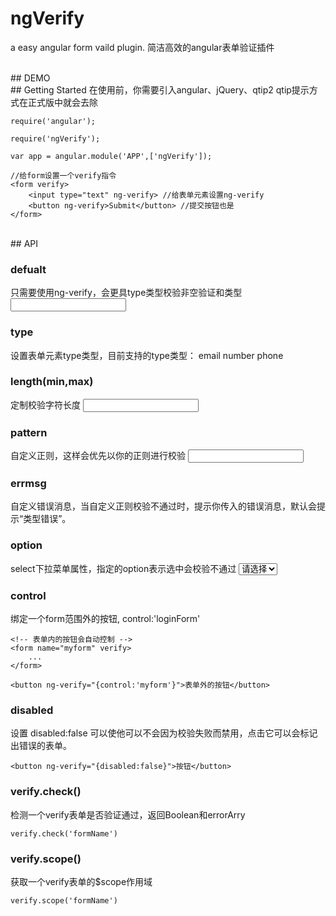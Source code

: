 # ngVerify
a easy angular form vaild plugin.
简洁高效的angular表单验证插件


<br>
## DEMO


<br>
## Getting Started
在使用前，你需要引入angular、jQuery、qtip2
qtip提示方式在正式版中就会去除

	require('angular');
	
	require('ngVerify');
	
	var app = angular.module('APP',['ngVerify']);
	
	//给form设置一个verify指令
	<form verify>
		<input type="text" ng-verify> //给表单元素设置ng-verify
		<button ng-verify>Submit</button> //提交按钮也是
  	</form>


<br> 
## API

### defualt
只需要使用ng-verify，会更具type类型校验非空验证和类型
	<input type="text" ng-verify>

### type
设置表单元素type类型，目前支持的type类型：
email
number
phone


### length(min,max)
定制校验字符长度
	<input type="text" ng-verify="min:3,max:6">

### pattern
自定义正则，这样会优先以你的正则进行校验
	<input type="text" ng-verify="pattern:/a-zA-Z/">

### errmsg
自定义错误消息，当自定义正则校验不通过时，提示你传入的错误消息，默认会提示“类型错误”。


### option
select下拉菜单属性，指定的option表示选中会校验不通过
	<select ng-verify="{option:0}">
    	<option>请选择</option>
    	<option>1</option>
    	<option>2</option>
    	<option>3</option>
    </select>

### control
绑定一个form范围外的按钮, control:'loginForm'

	<!-- 表单内的按钮会自动控制 -->
	<form name="myform" verify>
		...
	</form>
	
	<button ng-verify="{control:'myform'}">表单外的按钮</button>


### disabled
设置 disabled:false 可以使他可以不会因为校验失败而禁用，点击它可以会标记出错误的表单。

	<button ng-verify="{disabled:false}">按钮</button>


### verify.check()
检测一个verify表单是否验证通过，返回Boolean和errorArry

	verify.check('formName')

### verify.scope()
获取一个verify表单的$scope作用域

	verify.scope('formName')
